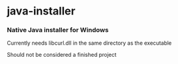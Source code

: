 # java-installer

### Native Java installer for Windows

Currently needs libcurl.dll in the same directory as the executable

Should not be considered a finished project
